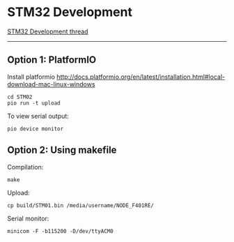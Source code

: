 # STM32 Development

[STM32 Development thread](https://community.openenergymonitor.org/t/stm32-development)

---

## Option 1: PlatformIO

Install platformio http://docs.platformio.org/en/latest/installation.html#local-download-mac-linux-windows

    cd STM02
    pio run -t upload

To view serial output:

    pio device monitor 

## Option 2: Using makefile

Compilation:

    make
    
Upload:

    cp build/STM01.bin /media/username/NODE_F401RE/
    
Serial monitor:

    minicom -F -b115200 -D/dev/ttyACM0
